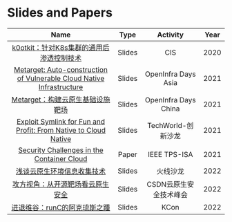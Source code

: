 # Slides and Papers

|Name|Type|Activity|Year|
|:-:|:-:|:-:|:-:|
|[k0otkit：针对K8s集群的通用后渗透控制技术](https://github.com/brant-ruan/slides-and-papers/blob/master/CIS2020-k0otkit.pdf)|Slides|CIS|2020|
|[Metarget: Auto-construction of Vulnerable Cloud Native Infrastructure](https://github.com/brant-ruan/slides-and-papers/blob/master/OID-Asia-2021-Metarget.pdf)|Slides|OpenInfra Days Asia|2021|
|[Metarget：构建云原生基础设施靶场](https://github.com/brant-ruan/slides-and-papers/blob/master/OID-China-2021-Metarget.pdf)|Slides|OpenInfra Days China|2021|
|[Exploit Symlink for Fun and Profit: From Native to Cloud Native](https://github.com/brant-ruan/slides-and-papers/blob/master/TechWorld创新沙龙-202112-symlink.pdf)|Slides|TechWorld-创新沙龙|2021|
|[Security Challenges in the Container Cloud](https://github.com/brant-ruan/slides-and-papers/blob/master/TPS21.pdf)|Paper|IEEE TPS-ISA|2021|
|[浅谈云原生环境信息收集技术](https://github.com/brant-ruan/slides-and-papers/blob/master/浅谈云原生环境信息收集技术.pdf)|Slides|火线沙龙|2022|
|[攻方视角：从开源靶场看云原生安全](CSDN云原生安全技术峰会-2022-攻方视角：从开源靶场看云原生安全.pdf)|Slides|CSDN云原生安全技术峰会|2022|
|[进退维谷：runC的阿克琉斯之踵](进退维谷：runC的阿克琉斯之踵.pdf)|Slides|KCon|2022|

